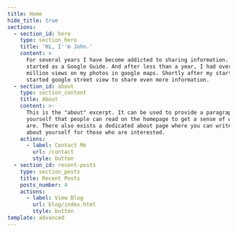 ```yaml
---
title: Home
hide_title: true
sections:
  - section_id: hero
    type: section_hero
    title: 'Hi, I''m John.'
    content: >
      For several years I have become addicted to sharing information. First I
      started as a Google Guide. And after less than a year, I had over 1
      million views on my photos in google maps. Shortly after my start I also
      started google street view to share even more information.
  - section_id: about
    type: section_content
    title: About
    content: >-
      This is the "about" excerpt. It can be used to provide a paragraph about
      yourself that people can read on the homepage to get a sense of who you
      are. There also exists a dedicated about page where you can write more
      about yourself for those who are interested.
    actions:
      - label: Contact Me
        url: /contact
        style: button
  - section_id: recent-posts
    type: section_posts
    title: Recent Posts
    posts_number: 4
    actions:
      - label: View Blog
        url: blog/index.html
        style: button
template: advanced
---
```

